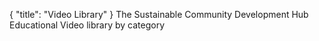 {
   "title": "Video Library"
}
The Sustainable Community Development Hub Educational Video library by category
